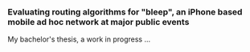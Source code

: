 ### Evaluating routing algorithms for "bleep", an iPhone based mobile ad hoc network at major public events

My bachelor's thesis, a work in progress ...
